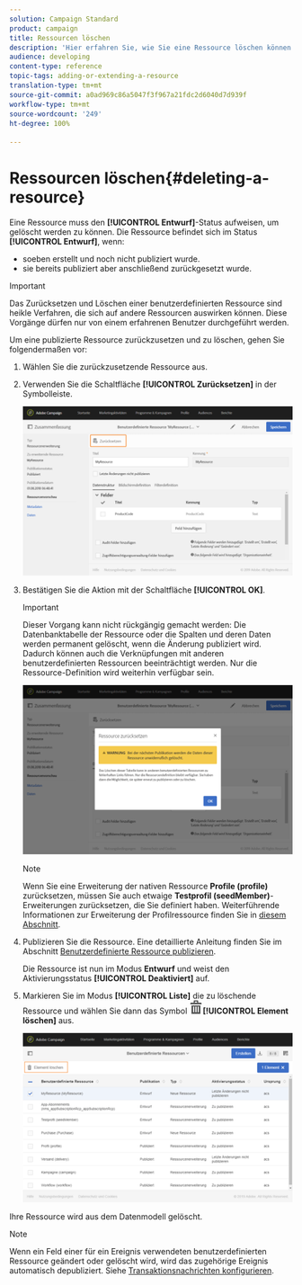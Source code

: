 ```yaml
---
solution: Campaign Standard
product: campaign
title: Ressourcen löschen
description: 'Hier erfahren Sie, wie Sie eine Ressource löschen können. '
audience: developing
content-type: reference
topic-tags: adding-or-extending-a-resource
translation-type: tm+mt
source-git-commit: a0ad969c86a5047f3f967a21fdc2d6040d7d939f
workflow-type: tm+mt
source-wordcount: '249'
ht-degree: 100%

---
```



# Ressourcen löschen{#deleting-a-resource}

Eine Ressource muss den **[!UICONTROL Entwurf]**-Status aufweisen, um gelöscht werden zu können. Die Ressource befindet sich im Status **[!UICONTROL Entwurf]**, wenn:

* soeben erstellt und noch nicht publiziert wurde.
* sie bereits publiziert aber anschließend zurückgesetzt wurde.

>[!IMPORTANT]
>
>Das Zurücksetzen und Löschen einer benutzerdefinierten Ressource sind heikle Verfahren, die sich auf andere Ressourcen auswirken können. Diese Vorgänge dürfen nur von einem erfahrenen Benutzer durchgeführt werden.

Um eine publizierte Ressource zurückzusetzen und zu löschen, gehen Sie folgendermaßen vor:

1. Wählen Sie die zurückzusetzende Ressource aus.
1. Verwenden Sie die Schaltfläche **[!UICONTROL Zurücksetzen]** in der Symbolleiste.

   ![](assets/schema_extension_uc26.png)

1. Bestätigen Sie die Aktion mit der Schaltfläche **[!UICONTROL OK]**.

   >[!IMPORTANT]
   >
   >Dieser Vorgang kann nicht rückgängig gemacht werden: Die Datenbanktabelle der Ressource oder die Spalten und deren Daten werden permanent gelöscht, wenn die Änderung publiziert wird. Dadurch können auch die Verknüpfungen mit anderen benutzerdefinierten Ressourcen beeinträchtigt werden. Nur die Ressource-Definition wird weiterhin verfügbar sein.

   ![](assets/schema_extension_uc27.png)

   >[!NOTE]
   >
   >Wenn Sie eine Erweiterung der nativen Ressource **Profile (profile)** zurücksetzen, müssen Sie auch etwaige **Testprofil (seedMember)**-Erweiterungen zurücksetzen, die Sie definiert haben. Weiterführende Informationen zur Erweiterung der Profilressource finden Sie in [diesem Abschnitt](../../developing/using/extending-the-profile-resource-with-a-new-field.md).

1. Publizieren Sie die Ressource. Eine detaillierte Anleitung finden Sie im Abschnitt [Benutzerdefinierte Ressource publizieren](../../developing/using/updating-the-database-structure.md#publishing-a-custom-resource).

   Die Ressource ist nun im Modus **Entwurf** und weist den Aktivierungsstatus **[!UICONTROL Deaktiviert]** auf.

1. Markieren Sie im Modus **[!UICONTROL Liste]** die zu löschende Ressource und wählen Sie dann das Symbol ![](assets/delete_darkgrey-24px.png)**[!UICONTROL Element löschen]** aus.

   ![](assets/schema_extension_uc28.png)

Ihre Ressource wird aus dem Datenmodell gelöscht.

>[!NOTE]
>
>Wenn ein Feld einer für ein Ereignis verwendeten benutzerdefinierten Ressource geändert oder gelöscht wird, wird das zugehörige Ereignis automatisch depubliziert. Siehe [Transaktionsnachrichten konfigurieren](../../administration/using/configuring-transactional-messaging.md).

